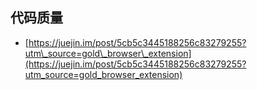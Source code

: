 ## 代码质量

* [https://juejin.im/post/5cb5c3445188256c83279255?utm\_source=gold\_browser\_extension](https://juejin.im/post/5cb5c3445188256c83279255?utm_source=gold_browser_extension)



